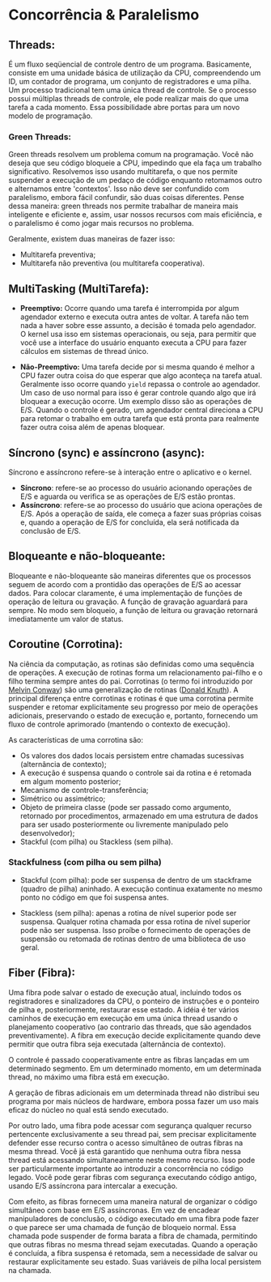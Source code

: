 # Concorrência & Paralelismo

## Threads:

É um fluxo seqüencial de controle dentro de um programa. Basicamente, consiste em uma unidade básica de utilização da CPU, compreendendo um ID, um contador de programa, um conjunto de registradores e uma pilha. Um processo tradicional tem uma única thread de controle. Se o processo possui múltiplas threads de controle, ele pode realizar mais do que uma tarefa a cada momento. Essa possibilidade abre portas para um novo modelo de programação.

### Green Threads:

Green threads resolvem um problema comum na programação. Você não deseja que seu código bloqueie a CPU, impedindo que ela faça um trabalho significativo. Resolvemos isso usando multitarefa, o que nos permite suspender a execução de um pedaço de código enquanto retomamos outro e alternamos entre 'contextos'.
Isso não deve ser confundido com paralelismo, embora fácil confundir, são duas coisas diferentes. Pense dessa maneira: green threads nos permite trabalhar de maneira mais inteligente e eficiente e, assim, usar nossos recursos com mais eficiência, e o paralelismo é como jogar mais recursos no problema.

Geralmente, existem duas maneiras de fazer isso:

* Multitarefa preventiva;
* Multitarefa não preventiva (ou multitarefa cooperativa).

## MultiTasking (MultiTarefa):

- **Preemptivo:** Ocorre quando uma tarefa é interrompida por algum agendador externo e executa outra antes de voltar. A tarefa não tem nada a haver sobre esse assunto, a decisão é tomada pelo agendador. O kernel usa isso em sistemas operacionais, ou seja, para permitir que você use a interface do usuário enquanto executa a CPU para fazer cálculos em sistemas de thread único.

- **Não-Preemptivo:** Uma tarefa decide por si mesma quando é melhor a CPU fazer outra coisa do que esperar que algo aconteça na tarefa atual. Geralmente isso ocorre quando `yield` repassa o controle ao agendador. Um caso de uso normal para isso é gerar controle quando algo que irá bloquear a execução ocorre. Um exemplo disso são as operações de E/S. Quando o controle é gerado, um agendador central direciona a CPU para retomar o trabalho em outra tarefa que está pronta para realmente fazer outra coisa além de apenas bloquear.

## Síncrono (sync) e assíncrono (async):

Síncrono e assíncrono refere-se à interação entre o aplicativo e o kernel.
- **Síncrono**: refere-se ao processo do usuário acionando operações de E/S e aguarda ou verifica se as operações de E/S estão prontas.
- **Assíncrono**: refere-se ao processo do usuário que aciona operações de E/S. Após a operação de saída, ele começa a fazer suas próprias coisas e, quando a operação de E/S for concluída, ela será notificada da conclusão de E/S.

## Bloqueante e não-bloqueante:

Bloqueante e não-bloqueante são maneiras diferentes que os processos seguem de acordo com a prontidão das operações de E/S ao acessar dados. Para colocar claramente, é uma implementação de funções de operação de leitura ou gravação. A função de gravação aguardará para sempre. No modo sem bloqueio, a função de leitura ou gravação retornará imediatamente um valor de status. 

## Coroutine (Corrotina):

Na ciência da computação, as rotinas são definidas como uma sequência de operações. A execução de rotinas forma um relacionamento pai-filho e o filho termina sempre antes do pai. Corrotinas (o termo foi introduzido por [Melvin Conway](https://en.wikipedia.org/wiki/Melvin_Conway)) são uma generalização de rotinas ([Donald Knuth](https://en.wikipedia.org/wiki/Donald_Knuth)). A principal diferença entre corrotinas e rotinas é que uma corrotina permite suspender e retomar explicitamente seu progresso por meio de operações adicionais, preservando o estado de execução e, portanto, fornecendo um fluxo de controle aprimorado (mantendo o contexto de execução).

As características de uma corrotina são:

* Os valores dos dados locais persistem entre chamadas sucessivas (alternância de contexto);
* A execução é suspensa quando o controle sai da rotina e é retomada em algum momento posterior;
* Mecanismo de controle-transferência;
* Simétrico ou assimétrico;
* Objeto de primeira classe (pode ser passado como argumento, retornado por procedimentos, armazenado em uma estrutura de dados para ser usado posteriormente ou livremente manipulado pelo desenvolvedor);
* Stackful (com pilha) ou Stackless (sem pilha).

### **Stackfulness (com pilha ou sem pilha)**

- Stackful (com pilha): pode ser suspensa de dentro de um stackframe (quadro de pilha) aninhado. A execução continua exatamente no mesmo ponto no código em que foi suspensa antes.

- Stackless (sem pilha): apenas a rotina de nível superior pode ser suspensa. Qualquer rotina chamada por essa rotina de nível superior pode não ser suspensa. Isso proíbe o fornecimento de operações de suspensão ou retomada de rotinas dentro de uma biblioteca de uso geral.

## Fiber (Fibra):

Uma fibra pode salvar o estado de execução atual, incluindo todos os registradores e sinalizadores da CPU, o ponteiro de instruções e o ponteiro de pilha e, posteriormente, restaurar esse estado. A idéia é ter vários caminhos de execução em execução em uma única thread usando o planejamento cooperativo (ao contrario das threads, que são agendados preventivamente). A fibra em execução decide explicitamente quando deve permitir que outra fibra seja executada (alternância de contexto).

O controle é passado cooperativamente entre as fibras lançadas em um determinado segmento. Em um determinado momento, em um determinada thread, no máximo uma fibra está em execução.

A geração de fibras adicionais em um determinada thread não distribui seu programa por mais núcleos de hardware, embora possa fazer um uso mais eficaz do núcleo no qual está sendo executado.

Por outro lado, uma fibra pode acessar com segurança qualquer recurso pertencente exclusivamente a seu thread pai, sem precisar explicitamente defender esse recurso contra o acesso simultâneo de outras fibras na mesma thread. Você já está garantido que nenhuma outra fibra nessa thread está acessando simultaneamente neste mesmo recurso. Isso pode ser particularmente importante ao introduzir a concorrência no código legado. Você pode gerar fibras com segurança executando código antigo, usando E/S assíncrona para intercalar a execução.

Com efeito, as fibras fornecem uma maneira natural de organizar o código simultâneo com base em E/S assíncronas. Em vez de encadear manipuladores de conclusão, o código executado em uma fibra pode fazer o que parece ser uma chamada de função de bloqueio normal. Essa chamada pode suspender de forma barata a fibra de chamada, permitindo que outras fibras no mesma thread sejam executadas. Quando a operação é concluída, a fibra suspensa é retomada, sem a necessidade de salvar ou restaurar explicitamente seu estado. Suas variáveis ​​de pilha local persistem na chamada.
